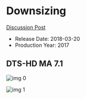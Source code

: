 # Downsizing

[Discussion Post](https://www.avsforum.com/threads/bass-eq-for-filtered-movies.2995212/post-56737630)

* Release Date: 2018-03-20
* Production Year: 2017

## DTS-HD MA 7.1

![img 0](https://fanart.tv/fanart/movies/301337/moviethumb/downsizing-5a6f4a7e0d1ba.jpg)

![img 1](https://i.imgur.com/x66uKEa.png)

